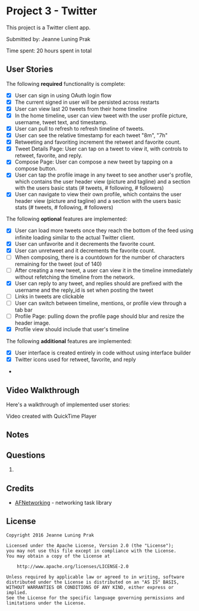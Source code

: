 # Project 3 - Twitter

This project is a Twitter client app.

Submitted by: Jeanne Luning Prak

Time spent: 20 hours spent in total

## User Stories

The following **required** functionality is complete:
- [x] User can sign in using OAuth login flow
- [x] The current signed in user will be persisted across restarts
- [x] User can view last 20 tweets from their home timeline
- [x] In the home timeline, user can view tweet with the user profile picture, username, tweet text, and timestamp.
- [x] User can pull to refresh to refresh timeline of tweets.
- [x] User can see the relative timestamp for each tweet "8m", "7h"
- [x] Retweeting and favoriting increment the retweet and favorite count.
- [x] Tweet Details Page: User can tap on a tweet to view it, with controls to retweet, favorite, and reply.
- [x] Compose Page: User can compose a new tweet by tapping on a compose button.
- [x] User can tap the profile image in any tweet to see another user's profile, which contains the user header view (picture and tagline) and a section with the users basic stats (# tweets, # following, # followers)
- [x] User can navigate to view their own profile, which contains the user header view (picture and tagline) and a section with the users basic stats (# tweets, # following, # followers)

The following **optional** features are implemented:
* [x] User can load more tweets once they reach the bottom of the feed using infinite loading similar to the actual Twitter client.
* [x] User can unfavorite and it decrements the favorite count. 
* [x] User can unretweet and it decrements the favorite count. 
* [ ] When composing, there is a countdown for the number of characters remaining for the tweet (out of 140)
* [ ] After creating a new tweet, a user can view it in the timeline immediately without refetching the timeline from the network.
* [x] User can reply to any tweet, and replies should are prefixed with the username and the reply_id is set when posting the tweet
* [ ] Links in tweets are clickable
* [ ] User can switch between timeline, mentions, or profile view through a tab bar
* [ ] Profile Page: pulling down the profile page should blur and resize the header image.
* [x] Profile view should include that user's timeline

The following **additional** features are implemented:
- [x] User interface is created entirely in code without using interface builder
- [x] Twitter icons used for retweet, favorite, and reply
- 
## Video Walkthrough

Here's a walkthrough of implemented user stories:

Video created with QuickTime Player

## Notes

## Questions
1. 

## Credits

- [AFNetworking](https://github.com/AFNetworking/AFNetworking) - networking task library

## License

    Copyright 2016 Jeanne Luning Prak

    Licensed under the Apache License, Version 2.0 (the "License");
    you may not use this file except in compliance with the License.
    You may obtain a copy of the License at

        http://www.apache.org/licenses/LICENSE-2.0

    Unless required by applicable law or agreed to in writing, software
    distributed under the License is distributed on an "AS IS" BASIS,
    WITHOUT WARRANTIES OR CONDITIONS OF ANY KIND, either express or implied.
    See the License for the specific language governing permissions and
    limitations under the License.

